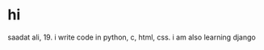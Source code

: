 <h1> hi </h1>
<p> saadat ali, 19. i write code in python, c, html, css. i am also learning django </p>
<!---
Saadat28Ali/Saadat28Ali is a ✨ special ✨ repository because its `README.md` (this file) appears on your GitHub profile.
You can click the Preview link to take a look at your changes.
--->
